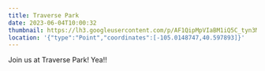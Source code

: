```yaml
---
title: Traverse Park
date: 2023-06-04T10:00:32
thumbnail: https://lh3.googleusercontent.com/p/AF1QipMpVIaBM1iQ5C_tyn3MoN9j0EkYD7r34H_pcuDh=s1360-w1360-h1020
location: '{"type":"Point","coordinates":[-105.0148747,40.597893]}'
---
```

J﻿oin us at Traverse Park! Yea!!